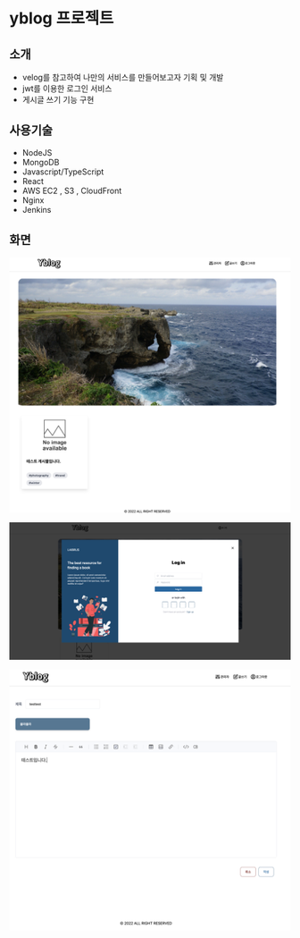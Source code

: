 # yblog 프로젝트


## 소개
- velog를 참고하여 나만의 서비스를 만들어보고자 기획 및 개발
- jwt를 이용한 로그인 서비스
- 게시글 쓰기 기능 구현

## 사용기술
- NodeJS
- MongoDB
- Javascript/TypeScript
- React
- AWS EC2 , S3 , CloudFront 
- Nginx 
- Jenkins


## 화면 

![intro](./docs/intro.png)

![login](./docs/login.png)

![article](./docs/article.png)
